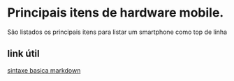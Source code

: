 # Principais itens de hardware mobile.
São listados os principais itens para listar um smartphone como top de linha

## link útil
[sintaxe basica markdown](https://www.tudocelular.com/)
